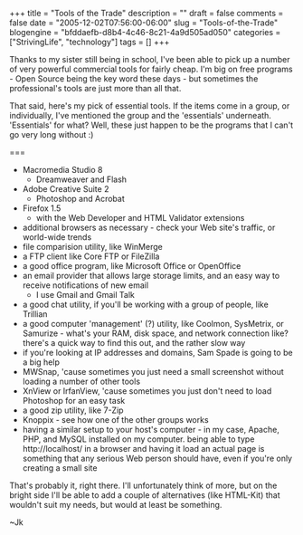 +++
title = "Tools of the Trade"
description = ""
draft = false
comments = false
date = "2005-12-02T07:56:00-06:00"
slug = "Tools-of-the-Trade"
blogengine = "bfddaefb-d8b4-4c46-8c21-4a9d505ad050"
categories = ["StrivingLife", "technology"]
tags = []
+++

<p>
Thanks to my sister still being in school, I&#39;ve been able to pick up a number of very powerful commercial tools for fairly cheap.  I&#39;m big on free programs - Open Source being the key word these days - but sometimes the professional&#39;s tools are just more than all that.<!--more--><!--adsense-->
</p>
<p>
That said, here&#39;s my pick of essential tools.  If the items come in a group, or individually, I&#39;ve mentioned the group and the &#39;essentials&#39; underneath.  &#39;Essentials&#39; for what?  Well, these just happen to be the programs that I can&#39;t go very long without :)
</p>
<p>
===
</p>
<ul>
	<li>Macromedia Studio 8
	<ul>
		<li>Dreamweaver and Flash</li>
	</ul>
	</li>
	<li>Adobe Creative Suite 2
	<ul>
		<li>Photoshop and Acrobat</li>
	</ul>
	</li>
	<li>Firefox 1.5
	<ul>
		<li>with the Web Developer and HTML Validator extensions</li>
	</ul>
	</li>
	<li>additional browsers as necessary - check your Web site&#39;s traffic, or world-wide trends</li>
	<li>file comparision utility, like WinMerge</li>
	<li>a FTP client like Core FTP or FileZilla</li>
	<li>a good office program, like Microsoft Office or OpenOffice</li>
	<li>an email provider that allows large storage limits, and an easy way to receive notifications of new email
	<ul>
		<li>I use Gmail and Gmail Talk</li>
	</ul>
	</li>
	<li>a good chat utility, if you&#39;ll be working with a group of people, like Trillian</li>
	<li>a good computer &#39;management&#39; (?) utility, like Coolmon, SysMetrix, or Samurize - what&#39;s your RAM, disk space, and network connection like? there&#39;s a quick way to find this out, and the rather slow way</li>
	<li>if you&#39;re looking at IP addresses and domains, Sam Spade is going to be a big help</li>
	<li>MWSnap, &#39;cause sometimes you just need a small screenshot without loading a number of other tools</li>
	<li>XnView or IrfanView, &#39;cause sometimes you just don&#39;t need to load Photoshop for an easy task</li>
	<li>a good zip utility, like 7-Zip</li>
	<li>Knoppix - see how one of the other groups works</li>
	<li>having a similar setup to your host&#39;s computer - in my case, Apache, PHP, and MySQL installed on my computer. being able to type http://localhost/ in a browser and having it load an actual page is something that any serious Web person should have, even if you&#39;re only creating a small site</li>
</ul>
<p>
That&#39;s probably it, right there.  I&#39;ll unfortunately think of more, but on the bright side I&#39;ll be able to add a couple of alternatives (like HTML-Kit) that wouldn&#39;t suit my needs, but would at least be something.
</p>
<p>
~Jk
</p>

